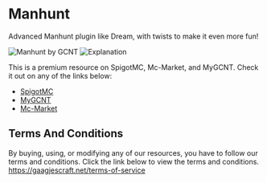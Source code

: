 # Manhunt
Advanced Manhunt plugin like Dream, with twists to make it even more fun!

![Manhunt by GCNT](https://gaagjescraft.net/inc/img/spigot/manhunt/header.png)
![Explanation](https://gaagjescraft.net/inc/img/spigot/manhunt/description.png)

This is a premium resource on SpigotMC, Mc-Market, and MyGCNT.
Check it out on any of the links below:
- [SpigotMC](https://www.spigotmc.org/resources/92136)
- [MyGCNT](https://my.gcnt.net/plugins/Manhunt)
- [Mc-Market](https://www.mc-market.org/resources/21335/)

## Terms And Conditions
By buying, using, or modifying any of our resources, you have to follow our terms and conditions.
Click the link below to view the terms and conditions.
https://gaagjescraft.net/terms-of-service
